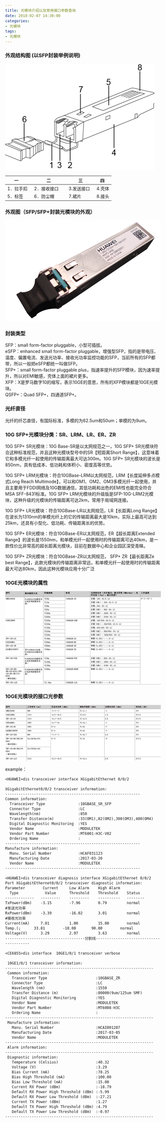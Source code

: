 ```yaml
---
title: 光模块介绍以及常用接口参数查询
date: 2018-02-07 14:30:00
categories:
- 光模块
tags:
- 光模块
---
```


### 外观结构图 (以SFP封装举例说明)  
![光模块结构图](/images/2018020701.png)  

|    一    |   二   |   三    |   四   |
| ------  | ------ | ------  | ------ |
|1．拉手扣   |2．接收接口      |3.发送接口    |4.壳体 |
|5．标签     |6．防尘帽        |7.裙片       |8.接头 |  

### 外观图（SFP/SFP+封装光模块的外观）
![光模块外观图](/images/2018020702.png)

### 封装类型
SFP：small form-factor pluggable，小型可插拔。  
eSFP：enhanced small form-factor pluggable，增强型SFP，指的是带电压、温度、偏置电流、发送光功率、接收光功率监控功能的SFP，当前所有的SFP都带，所以一般把eSFP都统一叫做SFP。  
SFP+：small form-factor pluggable plus，指速率提升的SFP模块，因为速率提升，所以对EMI敏感，壳体上面的裙片更多。  
XFP：X是罗马数字10的缩写，表示10GE的意思，所有的XFP模块都是10GE光模块。  
QSFP+：Quad SFP+，四通道SFP+。

### 光纤直径
光纤的纤芯直径，有国际标准，多模的为62.5um和50um；单模的为9um。

### 10G SFP+光模块分类：SR、LRM、LR、ER、ZR
10G SFP+ SR光模块：10G Base-SR是以太网规范之一，10G SFP+ SR光模块符合这种标准规范，并且这种光模块型号中的SR【短距离Short Range】，这意味着它和多模光纤一起使用的传输距离最大可达300m。10G SFP+ SR光模块的波长是850nm，具有低成本、低功耗和体积小、密度高等优势。  

10G SFP+ LRM光模块：符合10GBase-LRM以太网规范，LRM【长度延伸多点模式Long Reach Multimode】，可以和OM1、OM2、OM3多模光纤一起使用，并且主要用于FDDI网络及10G数据通信，其低功耗和出色的EMI性也能完全符合MSA SFF-8431标准。10G SFP+ LRM光模块的升级版是SFP-10G-LRM2光模块，这种升级的光模块的传输距离可达2km，常用于局域网连接。  

10G SFP+ LR光模块：符合10GBase-LR以太网规范，LR【长距离Long Range】在波长为1310nm的单模光纤上的它的传输距离最大是10km，实际上最高可达到25km，还具有小型化、低功耗、传输距离长的优势。  

10G SFP+ ER光模块：符合10GBase-ER以太网规范，ER【超长距离Extended Range】的波长是1550nm，和单模光纤一起使用时的传输距离可达40km，是一款性价比非常高的超长距离光模块，目前在数据中心和企业园区深受青睐。  

10G SFP+ ZR光模块：符合10GBase-ZR以太网规范， SFP+ ZR【最长距离Ze best Range】，此款光模块的传输距离非常远，和单模光纤一起使用时的传输距离最大可达80km，因此这种光模块应用十分广泛  

### 10GE光模块的属性
![10GE光模块属性](/images/2018020703.png)

### 10GE光模块的接口光参数
![10GE光模块接口参数](/images/2018020704.png)
  
example：  
```
<HUAWEI>dis transceiver interface XGigabitEthernet 0/0/2

XGigabitEthernet0/0/2 transceiver information:
-------------------------------------------------------------
Common information:
  Transceiver Type               :10GBASE_SR_SFP
  Connector Type                 :LC
  Wavelength(nm)                 :850
  Transfer Distance(m)           :33(OM1),82(OM2),300(OM3),400(OM4)
  Digital Diagnostic Monitoring  :YES
  Vendor Name                    :MODULETEK       
  Vendor Part Number             :MT6001-H3C-V02  
  Ordering Name                  :
-------------------------------------------------------------
Manufacture information:
  Manu. Serial Number            :HCAF031123      
  Manufacturing Date             :2017-03-20
  Vendor Name                    :MODULETEK       
-------------------------------------------------------------

<HUAWEI>dis transceiver diagnosis interface XGigabitEthernet 0/0/2
Port XGigabitEthernet0/0/2 transceiver diagnostic information:
Parameter        Current     Low Alarm    High Alarm
  Type            Value      Threshold    Threshold    Status
-------------   ---------    ---------    ----------   --------
TxPower(dBm)    -3.15        -7.96        0.79         normal         #发送光功率
RxPower(dBm)    -3.39        -16.02       3.01         normal         #接收光功率
Current(mA)     7.01         1.00         15.00        normal
Temp.(¡⁩      33.81        -10.00       90.00        normal
Voltage(V)      3.29         2.97         3.63         normal
------------------------------------分割线----------------------------------------

<CE6855>dis interface  10GE1/0/1 transceiver verbose 

 10GE1/0/1 transceiver information:
-------------------------------------------------------------------
 Common information:
   Transceiver Type                      :10GBASE_ZR
   Connector Type                        :LC
   Wavelength (nm)                       :1550
   Transfer Distance (m)                 :80000(9um/125um SMF)
   Digital Diagnostic Monitoring         :YES
   Vendor Name                           :MODULETEK
   Vendor Part Number                    :MT6008-H3C
   Ordering Name                         :
-------------------------------------------------------------------
 Manufacture information:
   Manu. Serial Number                   :HCAI001287
   Manufacturing Date                    :2017-03-05
   Vendor Name                           :MODULETEK
-------------------------------------------------------------------
 Alarm information:
-------------------------------------------------------------------
 Diagnostic information: 
   Temperature (Celsius)                 :40.32
   Voltage (V)                           :3.29
   Bias Current (mA)                     :78.25
   Bias High Threshold (mA)              :100.00
   Bias Low Threshold (mA)               :15.00
   Current RX Power (dBm)                :-18.79
   Default RX Power High Threshold (dBm) :-5.99
   Default RX Power Low Threshold (dBm)  :-27.21
   Current TX Power (dBm)                :1.27
   Default TX Power High Threshold (dBm) :4.79
   Default TX Power Low Threshold (dBm)  :-0.97
-------------------------------------------------------------------

```
